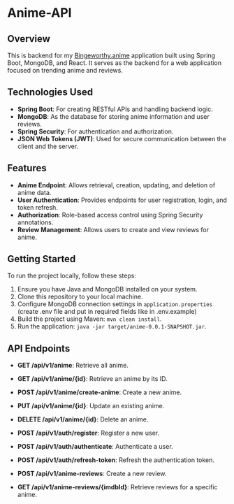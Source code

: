 # Anime-API

## Overview
This is backend for my [Bingeworthy.anime](https://github.com/marku1a/Bingeworthy.anime) application built using Spring Boot, MongoDB, and React. It serves as the backend for a web application focused on trending anime and reviews.

## Technologies Used
- **Spring Boot**: For creating RESTful APIs and handling backend logic.
- **MongoDB**: As the database for storing anime information and user reviews.
- **Spring Security**: For authentication and authorization.
- **JSON Web Tokens (JWT)**: Used for secure communication between the client and the server.

## Features
- **Anime Endpoint**: Allows retrieval, creation, updating, and deletion of anime data.
- **User Authentication**: Provides endpoints for user registration, login, and token refresh.
- **Authorization**: Role-based access control using Spring Security annotations.
- **Review Management**: Allows users to create and view reviews for anime.

## Getting Started
To run the project locally, follow these steps:

1. Ensure you have Java and MongoDB installed on your system.
2. Clone this repository to your local machine.
3. Configure MongoDB connection settings in `application.properties`
(create .env file and put in required fields like in .env.example)
4. Build the project using Maven: `mvn clean install`.
5. Run the application: `java -jar target/anime-0.0.1-SNAPSHOT.jar`.

## API Endpoints
- **GET /api/v1/anime**: Retrieve all anime.
- **GET /api/v1/anime/{id}**: Retrieve an anime by its ID.
- **POST /api/v1/anime/create-anime**: Create a new anime.
- **PUT /api/v1/anime/{id}**: Update an existing anime.
- **DELETE /api/v1/anime/{id}**: Delete an anime.

- **POST /api/v1/auth/register**: Register a new user.
- **POST /api/v1/auth/authenticate**: Authenticate a user.
- **POST /api/v1/auth/refresh-token**: Refresh the authentication token.

- **POST /api/v1/anime-reviews**: Create a new review.
- **GET /api/v1/anime-reviews/{imdbId}**: Retrieve reviews for a specific anime.
